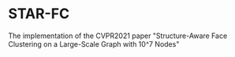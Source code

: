 # STAR-FC
The implementation of the CVPR2021 paper "Structure-Aware Face Clustering on a Large-Scale Graph with 10^7 Nodes"
